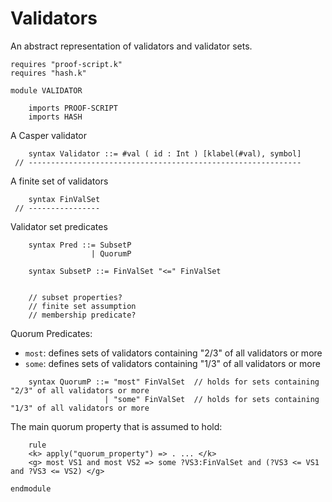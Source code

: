 Validators
==========

An abstract representation of validators and validator sets.

```k
requires "proof-script.k"
requires "hash.k"
```

```k
module VALIDATOR

    imports PROOF-SCRIPT
    imports HASH
```

A Casper validator

```k
    syntax Validator ::= #val ( id : Int ) [klabel(#val), symbol]
 // -------------------------------------------------------------  
```

A finite set of validators

```k
    syntax FinValSet
 // ----------------
```

Validator set predicates

```k
    syntax Pred ::= SubsetP
                  | QuorumP

    syntax SubsetP ::= FinValSet "<=" FinValSet
    
    
    // subset properties?
    // finite set assumption
    // membership predicate?
```

Quorum Predicates:

- `most`: defines sets of validators containing "2/3" of all validators or more 
- `some`: defines sets of validators containing "1/3" of all validators or more 

```k
    syntax QuorumP ::= "most" FinValSet  // holds for sets containing "2/3" of all validators or more
                     | "some" FinValSet  // holds for sets containing "1/3" of all validators or more
```

The main quorum property that is assumed to hold:

```k
    rule
    <k> apply("quorum_property") => . ... </k>
    <g> most VS1 and most VS2 => some ?VS3:FinValSet and (?VS3 <= VS1 and ?VS3 <= VS2) </g>
``` 

```k
endmodule
```
